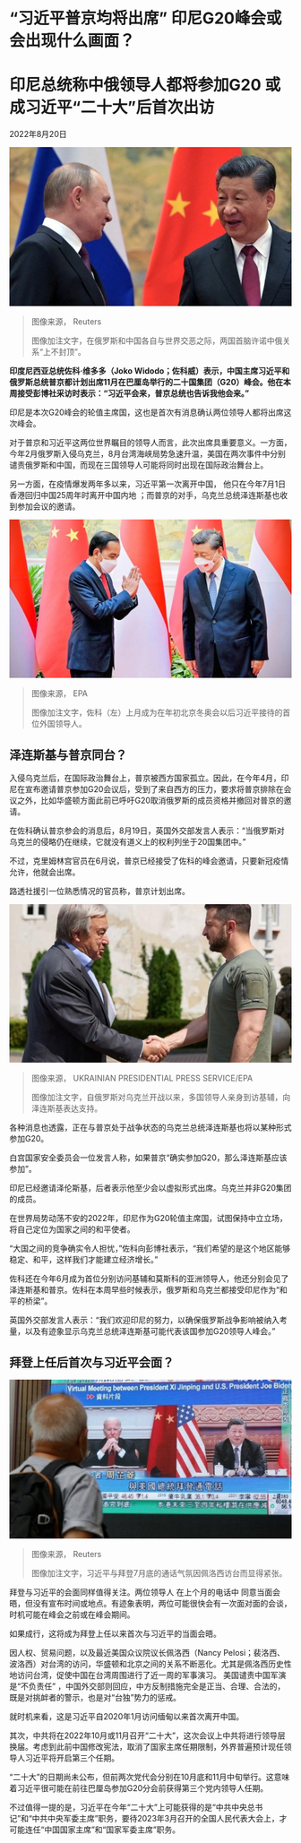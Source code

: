 # “习近平普京均将出席” 印尼G20峰会或会出现什么画面？

#  印尼总统称中俄领导人都将参加G20 或成习近平“二十大”后首次出访

2022年8月20日

![Vladimir Putin and Xi Jinping shaking hands](_126376260_b9eb18973e0a242faef8c221b28c8913dc8b661c.jpg)

> 图像来源，  Reuters
>
> 图像加注文字，在俄罗斯和中国各自与世界交恶之际，两国首脑许诺中俄关系“上不封顶”。

**印度尼西亚总统佐科·维多多（Joko Widodo；佐科威）表示，中国主席习近平和俄罗斯总统普京都计划出席11月在巴厘岛举行的二十国集团（G20）峰会。他在本周接受彭博社采访时表示：“习近平会来，普京总统也告诉我他会来。”**

印尼是本次G20峰会的轮值主席国，这也是首次有消息确认两位领导人都将出席这次峰会。

对于普京和习近平这两位世界瞩目的领导人而言，此次出席具重要意义。一方面，今年2月俄罗斯入侵乌克兰，8月台湾海峡局势急速升温，美国在两次事件中分别谴责俄罗斯和中国，而现在三国领导人可能将同时出现在国际政治舞台上。

另一方面，在疫情爆发两年多以来，习近平第一次离开中国， 他只在今年7月1日香港回归中国25周年时离开中国内地  ；而普京的对手，乌克兰总统泽连斯基也收到参加会议的邀请。

![习近平（右）在北京人民大会堂接待佐科（左）（26/7/2022）](_126390409_125406.shutterstock_editorial_indonesian_president_joko_widodo_13048143e.jpg)

> 图像来源，  EPA
>
> 图像加注文字，佐科（左）上月成为在年初北京冬奥会以后习近平接待的首位外国领导人。

##  泽连斯基与普京同台？

入侵乌克兰后，在国际政治舞台上，普京被西方国家孤立。因此，在今年4月，印尼在宣布邀请普京参加G20会议后，受到了来自西方的压力，要求将普京排除在会议之外，比如华盛顿方面此前已呼吁G20取消俄罗斯的成员资格并撤回对普京的邀请。

在佐科确认普京参会的消息后，8月19日，英国外交部发言人表示：“当俄罗斯对乌克兰的侵略仍在继续，它就没有道义上的权利列坐于20国集团中。”

不过，克里姆林宫官员在6月说，普京已经接受了佐科的峰会邀请，只要新冠疫情允许，他就会出席。

路透社援引一位熟悉情况的官员称，普京计划出席。

![泽连斯基（右）在基辅迎接古特雷斯（左）（18/8/2022）](_126390407_144657.shutterstock_editorial_turkish_president_erdogan_un_sg_13107811a.jpg)

> 图像来源，  UKRAINIAN PRESIDENTIAL PRESS SERVICE/EPA
>
> 图像加注文字，自俄罗斯对乌克兰开战以来，多国领导人亲身到访基辅，向泽连斯基表达支持。

各种消息也透露，正在与普京处于战争状态的乌克兰总统泽连斯基也将以某种形式参加G20。

白宫国家安全委员会一位发言人称，如果普京“确实参加G20，那么泽连斯基应该参加”。

印尼已经邀请泽伦斯基，后者表示他至少会以虚拟形式出席。乌克兰并非G20集团的成员。

在世界局势动荡不安的2022年，印尼作为G20轮值主席国，试图保持中立立场，将自己定位为国家之间的和平使者。

“大国之间的竞争确实令人担忧，”佐科向彭博社表示，“我们希望的是这个地区能够稳定、和平，这样我们才能建立经济增长。”

佐科还在今年6月成为首位分别访问基辅和莫斯科的亚洲领导人，他还分别会见了泽连斯基和普京。佐科在本周早些时候表示，俄罗斯和乌克兰都接受印尼作为“和平的桥梁”。

英国外交部发言人表示：“我们欢迎印尼的努力，以确保俄罗斯战争影响被纳入考量，以及有迹象显示乌克兰总统泽连斯基可能代表该国参加G20领导人峰会。”

##  拜登上任后首次与习近平会面？

![一名男子在香港一家购物中心观看电视播出的习近平与拜登通话的新闻（29/7/2022）](_126390406_061306.2022-07-29t061214z_1450691330_rc2hlv9js55u_rtrmadp_3_usa-china-biden-xi.jpg)

> 图像来源，  Reuters
>
> 图像加注文字，习近平与拜登7月底的通话气氛因佩洛西访台而显得紧张。

拜登与习近平的会面同样值得关注。两位领导人 在上个月的电话中  同意当面会晤，但没有宣布时间或地点。有迹象表明，两位可能很快会有一次面对面的会谈，时机可能在峰会之前或在峰会期间。

如果成行，这将成为拜登上任以来首次与习近平的当面会晤。

因人权、贸易问题，以及最近美国众议院议长佩洛西（Nancy Pelosi；裴洛西、波洛西）对台湾的访问，华盛顿和北京之间的关系不断恶化。尤其是佩洛西历史性地访问台湾，促使中国在台湾周围进行了近一周的军事演习。
 美国谴责中国军演是“不负责任”  ，中国外交部则回应，中方反制措施完全是正当、合理、合法的，既是对挑衅者的警示，也是对“台独”势力的惩戒。

就时机来看，这是习近平自2020年1月访问缅甸以来首次离开中国。

其次，中共将在2022年10月或11月召开“二十大”，这次会议上中共将进行领导层换届。考虑到此前中国修改宪法，取消了国家主席任期限制，外界普遍预计现任领导人习近平将开启第三个任期。

“二十大”的日期尚未公布，但前两次党代会分别在10月底和11月中旬举行。这意味着习近平很可能在前往巴厘岛参加G20分会前获得第三个党内领导人任期。

不过值得一提的是，习近平在今年“二十大”上可能获得的是“中共中央总书记”和“中共中央军委主席”职务，要待2023年3月召开的全国人民代表大会上，才可能连任“中国国家主席”和“国家军委主席”职务。

